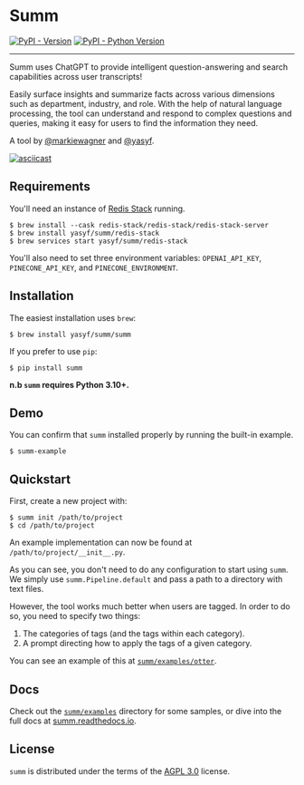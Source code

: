# Summ

[![PyPI - Version](https://img.shields.io/pypi/v/summ.svg)](https://pypi.org/project/summ)
[![PyPI - Python Version](https://img.shields.io/pypi/pyversions/summ.svg)](https://pypi.org/project/summ)

-----

Summ uses ChatGPT to provide intelligent question-answering and search capabilities across user transcripts!

Easily surface insights and summarize facts across various dimensions such as department, industry, and role. With the help of natural language processing, the tool can understand and respond to complex questions and queries, making it easy for users to find the information they need.

A tool by [@markiewagner](https://github.com/markiewagner) and [@yasyf](https://github.com/yasyf).

[![asciicast](https://asciinema.org/a/6dNMwGgNrmBrnFjyFjbJJ2xLR.svg)](https://asciinema.org/a/6dNMwGgNrmBrnFjyFjbJJ2xLR)

## Requirements

You'll need an instance of [Redis Stack](https://redis.io/docs/stack/get-started/install/) running.

```console
$ brew install --cask redis-stack/redis-stack/redis-stack-server
$ brew install yasyf/summ/redis-stack
$ brew services start yasyf/summ/redis-stack
```

You'll also need to set three environment variables: `OPENAI_API_KEY`, `PINECONE_API_KEY`, and `PINECONE_ENVIRONMENT`.


## Installation

The easiest installation uses `brew`:

```console
$ brew install yasyf/summ/summ
```

If you prefer to use `pip`:

```console
$ pip install summ
```

**n.b `summ` requires Python 3.10+.**

## Demo

You can confirm that `summ` installed properly by running the built-in example.

```console
$ summ-example
```

## Quickstart

First, create a new project with:

```
$ summ init /path/to/project
$ cd /path/to/project
```

An example implementation can now be found at `/path/to/project/__init__.py`.

As you can see, you don't need to do any configuration to start using `summ`. We simply use `summ.Pipeline.default` and pass a path to a directory with text files.

However, the tool works much better when users are tagged. In order to do so, you need to specify two things:

1. The categories of tags (and the tags within each category).
2. A prompt directing how to apply the tags of a given category.

You can see an example of this at [`summ/examples/otter`](summ/examples/otter).

## Docs

Check out the [`summ/examples`](summ/examples) directory for some samples, or dive into the full docs at [summ.readthedocs.io](https://summ.readthedocs.io/en/latest/).

## License

`summ` is distributed under the terms of the [AGPL 3.0](https://spdx.org/licenses/AGPL-3.0-only.html) license.
